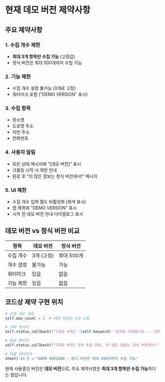 # 현재 데모 버전 제약사항

## 주요 제약사항

### 1. 수집 개수 제한
- **최대 3개 항목만 수집 가능** (고정값)
- 정식 버전은 최대 500개까지 수집 가능

### 2. 기능 제한
- 수집 개수 설정 불가능 (3개로 고정)
- 워터마크 포함 ("DEMO VERSION" 표시)

### 3. 수집 항목
- 장소명
- 도로명 주소  
- 지번 주소
- 전화번호

### 4. 사용자 알림
- 모든 상태 메시지에 "[데모 버전]" 표시
- 크롤링 시작 시 제한 안내
- 완료 후 "더 많은 정보는 정식 버전에서!" 메시지

### 5. UI 제한
- 수집 개수 입력 필드 비활성화 (회색 표시)
- 앱 제목에 "DEMO VERSION" 표시
- 시작 전 데모 버전 안내 다이얼로그 표시

## 데모 버전 vs 정식 버전 비교

| 항목 | 데모 버전 | 정식 버전 |
|------|----------|----------|
| 수집 개수 | 3개 (고정) | 최대 500개 |
| 개수 설정 | 불가능 | 가능 |
| 워터마크 | 있음 | 없음 |
| 기능 제한 | 있음 | 없음 |

## 코드상 제약 구현 위치

```python
# 수집 개수 제한
self.max_count = 3  # 데모 버전은 3개 고정

# 상태 메시지
self.status_callback(f"[데모 버전] '{self.keyword}' 검색을 시작합니다... (최대 3개만 수집)")

# 완료 메시지
self.status_callback(f"[데모 버전] 3개 수집 완료. 더 많은 정보는 정식 버전에서!")

# 엑셀 워터마크
sheet['A1'] = "DEMO VERSION - 정식 버전은 최대 500개까지 수집 가능"
```

현재 사용중인 버전은 **데모 버전**으로, 주요 제약사항은 **최대 3개 항목만 수집 가능**하다는 점입니다.